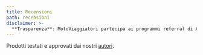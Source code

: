 ```yaml
---
title: Recensioni
path: recensioni
disclaimer: >-
  **Trasparenza**: MotoViaggiatori partecipa ai programmi referral di Amazon e eBay; questo significa che se acquisti un prodotto tramite i link presenti nei nostri articoli noi guadagnamo una piccola percentuale, senza alcuna maggiorazione di prezzo per te.
---
```

Prodotti testati e approvati dai nostri [autori](/autori).
